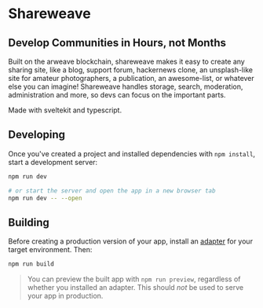 # Shareweave

## Develop Communities in Hours, not Months

Built on the arweave blockchain, shareweave makes it easy to create any sharing site, like a blog, support forum, hackernews clone, an unsplash-like site for amateur photographers, a publication, an awesome-list, or whatever else you can imagine! Shareweave handles storage, search, moderation, administration and more, so devs can focus on the important parts.

Made with sveltekit and typescript.

## Developing

Once you've created a project and installed dependencies with `npm install`, start a development server:

```bash
npm run dev

# or start the server and open the app in a new browser tab
npm run dev -- --open
```

## Building

Before creating a production version of your app, install an [adapter](https://kit.svelte.dev/docs#adapters) for your target environment. Then:

```bash
npm run build
```

> You can preview the built app with `npm run preview`, regardless of whether you installed an adapter. This should _not_ be used to serve your app in production.

